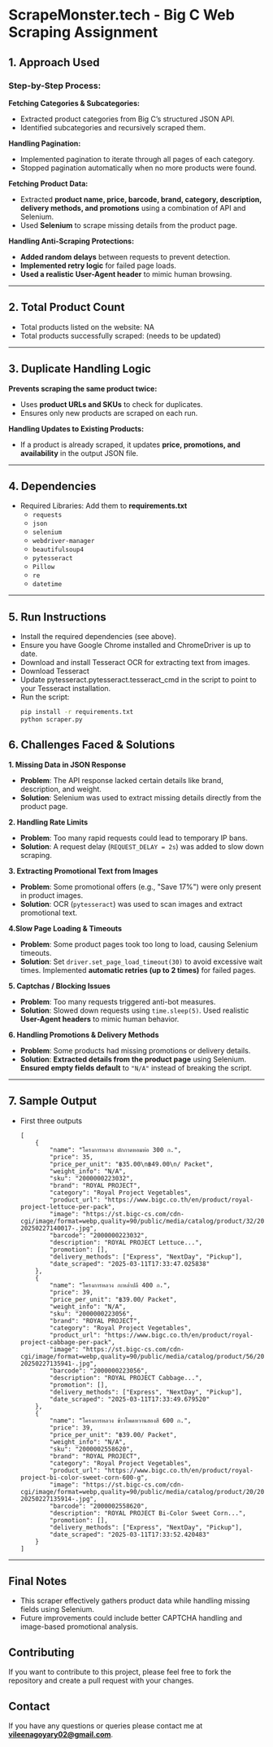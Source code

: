 # ScrapeMonster.tech - Big C Web Scraping Assignment  

## 1️. Approach Used  
### Step-by-Step Process:  
 **Fetching Categories & Subcategories:**  
- Extracted product categories from Big C’s structured JSON API.  
- Identified subcategories and recursively scraped them.  

 **Handling Pagination:**  
- Implemented pagination to iterate through all pages of each category.  
- Stopped pagination automatically when no more products were found.  

 **Fetching Product Data:**  
- Extracted **product name, price, barcode, brand, category, description, delivery methods, and promotions** using a combination of API and Selenium.  
- Used **Selenium** to scrape missing details from the product page.  

 **Handling Anti-Scraping Protections:**  
- **Added random delays** between requests to prevent detection.  
- **Implemented retry logic** for failed page loads.  
- **Used a realistic User-Agent header** to mimic human browsing.  
---
## 2. Total Product Count
- Total products listed on the website: NA
- Total products successfully scraped: (needs to be updated)
---
## 3️. Duplicate Handling Logic  
 **Prevents scraping the same product twice:**  
- Uses **product URLs and SKUs** to check for duplicates.  
- Ensures only new products are scraped on each run.  

 **Handling Updates to Existing Products:**  
- If a product is already scraped, it updates **price, promotions, and availability** in the output JSON file.  

---
## 4. Dependencies
- Required Libraries: Add them to **requirements.txt**
  - `requests`
  - `json`
  - `selenium`
  - `webdriver-manager`
  - `beautifulsoup4`
  - `pytesseract`
  - `Pillow`
  - `re`
  - `datetime`
---
## 5. Run Instructions
- Install the required dependencies (see above).
- Ensure you have Google Chrome installed and ChromeDriver is up to date.
- Download and install Tesseract OCR for extracting text from images.
- Download Tesseract
- Update pytesseract.pytesseract.tesseract_cmd in the script to point to your Tesseract installation.
- Run the script:
    ```bash
    pip install -r requirements.txt
    python scraper.py

## 6. Challenges Faced & Solutions

**1. Missing Data in JSON Response**

- **Problem**: The API response lacked certain details like brand, description, and weight.
- **Solution**: Selenium was used to extract missing details directly from the product page.

**2. Handling Rate Limits**

- **Problem**: Too many rapid requests could lead to temporary IP bans.
- **Solution**: A request delay (`REQUEST_DELAY = 2s`) was added to slow down scraping.

**3. Extracting Promotional Text from Images**

- **Problem**: Some promotional offers (e.g., "Save 17%") were only present in product images.
- **Solution**: OCR (`pytesseract`) was used to scan images and extract promotional text.

**4.Slow Page Loading & Timeouts**

- **Problem**: Some product pages took too long to load, causing Selenium timeouts.
- **Solution**: Set `driver.set_page_load_timeout(30)` to avoid excessive wait times. Implemented **automatic retries (up to 2 times)** for failed pages.

**5. Captchas / Blocking Issues**

- **Problem**: Too many requests triggered anti-bot measures.
- **Solution**: Slowed down requests using `time.sleep(5)`. Used realistic **User-Agent headers** to mimic human behavior.

**6. Handling Promotions & Delivery Methods**

- **Problem**: Some products had missing promotions or delivery details.
- **Solution**: **Extracted details from the product page** using Selenium. **Ensured empty fields default** to `"N/A"` instead of breaking the script.
---
## 7. Sample Output
  
- First three outputs
    ```base
    [
        {
            "name": "โครงการหลวง ผักกาดหอมห่อ 300 ก.",
            "price": 35,
            "price_per_unit": "฿35.00\n฿49.00\n/ Packet",
            "weight_info": "N/A",
            "sku": "2000000223032",
            "brand": "ROYAL PROJECT",
            "category": "Royal Project Vegetables",
            "product_url": "https://www.bigc.co.th/en/product/royal-project-lettuce-per-pack",
            "image": "https://st.bigc-cs.com/cdn-cgi/image/format=webp,quality=90/public/media/catalog/product/32/20/2000000223032/thumbnail/2000000223032_1-20250227140017-.jpg",
            "barcode": "2000000223032",
            "description": "ROYAL PROJECT Lettuce...",
            "promotion": [],
            "delivery_methods": ["Express", "NextDay", "Pickup"],
            "date_scraped": "2025-03-11T17:33:47.025838"
        },
        {
            "name": "โครงการหลวง กะหล่ำปลี 400 ก.",
            "price": 39,
            "price_per_unit": "฿39.00/ Packet",
            "weight_info": "N/A",
            "sku": "2000000223056",
            "brand": "ROYAL PROJECT",
            "category": "Royal Project Vegetables",
            "product_url": "https://www.bigc.co.th/en/product/royal-project-cabbage-per-pack",
            "image": "https://st.bigc-cs.com/cdn-cgi/image/format=webp,quality=90/public/media/catalog/product/56/20/2000000223056/thumbnail/2000000223056_1-20250227135941-.jpg",
            "barcode": "2000000223056",
            "description": "ROYAL PROJECT Cabbage...",
            "promotion": [],
            "delivery_methods": ["Express", "NextDay", "Pickup"],
            "date_scraped": "2025-03-11T17:33:49.679520"
        },
        {
            "name": "โครงการหลวง ข้าวโพดหวานสองสี 600 ก.",
            "price": 39,
            "price_per_unit": "฿39.00/ Packet",
            "weight_info": "N/A",
            "sku": "2000002558620",
            "brand": "ROYAL PROJECT",
            "category": "Royal Project Vegetables",
            "product_url": "https://www.bigc.co.th/en/product/royal-project-bi-color-sweet-corn-600-g",
            "image": "https://st.bigc-cs.com/cdn-cgi/image/format=webp,quality=90/public/media/catalog/product/20/20/2000002558620/thumbnail/2000002558620_1-20250227135914-.jpg",
            "barcode": "2000002558620",
            "description": "ROYAL PROJECT Bi-Color Sweet Corn...",
            "promotion": [],
            "delivery_methods": ["Express", "NextDay", "Pickup"],
            "date_scraped": "2025-03-11T17:33:52.420483"
        }
    ]
---
## Final Notes

- This scraper effectively gathers product data while handling missing fields using Selenium.
- Future improvements could include better CAPTCHA handling and image-based promotional analysis.

## Contributing
If you want to contribute to this project, please feel free to fork the repository and create a pull request with your changes.

## Contact
If you have any questions or queries please contact me at **<a href="vileenagoyary02@gmail.com" style="color: blue;">vileenagoyary02@gmail.com</a>**.
